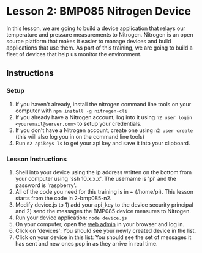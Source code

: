 # Lesson 2: BMP085 Nitrogen Device

In this lesson, we are going to build a device application that relays our temperature and pressure measurements to Nitrogen. Nitrogen is an open source platform that makes it easier to manage devices and build applications that use them. As part of this training, we are going to build a fleet of devices that help us monitor the environment.

## Instructions

### Setup

1. If you haven't already, install the nitrogen command line tools on your computer with `npm install -g nitrogen-cli`
2. If you already have a Nitrogen account, log into it using `n2 user login <youremail@server.com>` to setup your credentials.
3. If you don't have a Nitrogen account, create one using `n2 user create` (this will also log you in on the command line tools)
4. Run `n2 apikeys ls` to get your api key and save it into your clipboard.

### Lesson Instructions

1. Shell into your device using the ip address written on the bottom from your computer using 'ssh 10.x.x.x'.  The username is 'pi' and the password is 'raspberry'.
2. All of the code you need for this training is in ~ (/home/pi).  This lesson starts from the code in 2-bmp085-n2.
3. Modify device.js to 1) add your api_key to the device security principal and 2) send the messages the BMP085 device measures to Nitrogen.
4. Run your device application: `node device.js`
5. On your computer, open the [web admin](http://admin.nitrogen.io) in your browser and log in.
6. Click on 'devices':  You should see your newly created device in the list.
7. Click on your device in this list:  You should see the set of messages it has sent and new ones pop in as they arrive in real time.